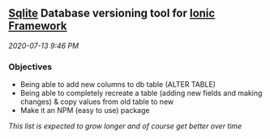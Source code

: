 ## [Sqlite](https://ionicframework.com/docs/native/sqlite) Database versioning tool for [Ionic Framework](https://ionicframework.com/)

*2020-07-13 9:46 PM*

### Objectives
* Being able to add new columns to db table (ALTER TABLE)
* Being able to completely recreate a table (adding new fields and making changes) & copy values from old table to new
* Make it an NPM (easy to use) package

*This list is expected to grow longer and of course get better over time*